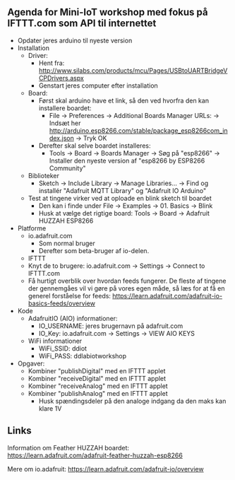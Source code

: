 ## Agenda for Mini-IoT workshop med fokus på IFTTT.com som API til internettet
* Opdater jeres arduino til nyeste version
* Installation
  * Driver:
    * Hent fra: http://www.silabs.com/products/mcu/Pages/USBtoUARTBridgeVCPDrivers.aspx
    * Genstart jeres computer efter installation
  * Board:
    * Først skal arduino have et link, så den ved hvorfra den kan installere boardet:
      *  File -> Preferences -> Additional Boards Manager URLs: -> Indsæt her http://arduino.esp8266.com/stable/package_esp8266com_index.json -> Tryk OK
    * Derefter skal selve boardet installeres:
      * Tools -> Board -> Boards Manager -> Søg på "esp8266" -> Installer den nyeste version af "esp8266 by ESP8266 Community"
  * Biblioteker
    * Sketch -> Include Library -> Manage Libraries... ->  Find og installér "Adafruit MQTT Library" og "Adafruit IO Arduino"
  * Test at tingene virker ved at oploade en blink sketch til boardet
    * Den kan i finde under File -> Examples -> 01. Basics -> Blink
    * Husk at vælge det rigtige board: Tools -> Board -> Adafruit HUZZAH ESP8266
* Platforme
  * io.adafruit.com
    * Som normal bruger
    * Derefter som beta-bruger af io-delen.
  * IFTTT
  * Knyt de to brugere: io.adafruit.com -> Settings -> Connect to IFTTT.com
  * Få hurtigt overblik over hvordan feeds fungerer. De fleste af tingene der gennemgåes vil vi gøre på vores egen måde, så læs for at få en generel forståelse for feeds: https://learn.adafruit.com/adafruit-io-basics-feeds/overview
* Kode
  * AdafruitIO (AIO) informationer:
    * IO_USERNAME: jeres brugernavn på adafruit.com
    * IO_Key:  io.adafruit.com -> Settings -> VIEW AIO KEYS
  * WiFi informationer
    * WiFi_SSID: ddiot
    * WiFi_PASS: ddlabiotworkshop
* Opgaver:
  * Kombiner "publishDigital" med en IFTTT applet
  * Kombiner "receiveDigital" med en IFTTT applet
  * Kombiner "receiveAnalog" med en IFTTT applet
  * Kombiner "publishAnalog" med en IFTTT applet
    * Husk spændingsdeler på den analoge indgang da den maks kan klare 1V

## Links
Information om Feather HUZZAH boardet: https://learn.adafruit.com/adafruit-feather-huzzah-esp8266

Mere om io.adafruit: https://learn.adafruit.com/adafruit-io/overview
